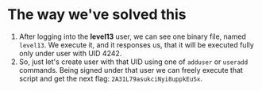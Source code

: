 # The way we've solved this

1. After logging into the **level13** user, we can see one binary file, named `level13`. We execute it, and it responses us, that it will be executed fully only under user with UID 4242.
2. So, just let's create user with that UID using one of `adduser` or `useradd` commands. Being signed under that user we can freely execute that script and get the next flag: `2A31L79asukciNyi8uppkEuSx`.
